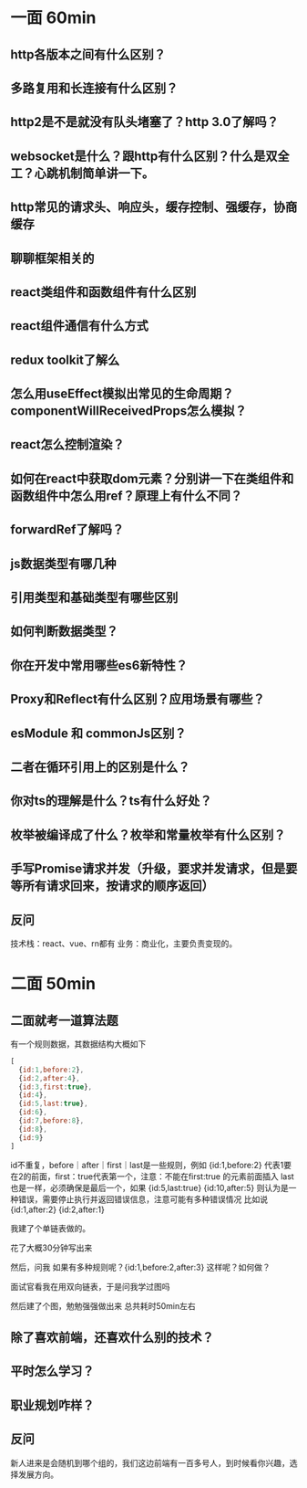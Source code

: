 # 一面 60min
## http各版本之间有什么区别？
## 多路复用和长连接有什么区别？
## http2是不是就没有队头堵塞了？http 3.0了解吗？
## websocket是什么？跟http有什么区别？什么是双全工？心跳机制简单讲一下。
## http常见的请求头、响应头，缓存控制、强缓存，协商缓存
## 聊聊框架相关的
## react类组件和函数组件有什么区别
## react组件通信有什么方式
## redux toolkit了解么
## 怎么用useEffect模拟出常见的生命周期？componentWillReceivedProps怎么模拟？
## react怎么控制渲染？
## 如何在react中获取dom元素？分别讲一下在类组件和函数组件中怎么用ref？原理上有什么不同？
## forwardRef了解吗？
## js数据类型有哪几种
## 引用类型和基础类型有哪些区别
## 如何判断数据类型？
## 你在开发中常用哪些es6新特性？
## Proxy和Reflect有什么区别？应用场景有哪些？
## esModule 和 commonJs区别？
## 二者在循环引用上的区别是什么？
## 你对ts的理解是什么？ts有什么好处？
## 枚举被编译成了什么？枚举和常量枚举有什么区别？
## 手写Promise请求并发（升级，要求并发请求，但是要等所有请求回来，按请求的顺序返回）
## 反问 
   技术栈：react、vue、rn都有
   业务：商业化，主要负责变现的。

# 二面 50min
## 二面就考一道算法题
有一个规则数据，其数据结构大概如下

```js
[
  {id:1,before:2},
  {id:2,after:4},
  {id:3,first:true},
  {id:4},
  {id:5,last:true},
  {id:6},
  {id:7,before:8},
  {id:8},
  {id:9}
]
```
id不重复，before｜after｜first｜last是一些规则，例如 {id:1,before:2} 代表1要在2的前面，first：true代表第一个，注意：不能在first:true 的元素前面插入 last也是一样，必须确保是最后一个，如果 {id:5,last:true} {id:10,after:5} 则认为是一种错误，需要停止执行并返回错误信息，注意可能有多种错误情况 比如说 {id:1,after:2} {id:2,after:1} 

我建了个单链表做的。

花了大概30分钟写出来

然后，问我 如果有多种规则呢？{id:1,before:2,after:3} 这样呢？如何做？

面试官看我在用双向链表，于是问我学过图吗

然后建了个图，勉勉强强做出来 总共耗时50min左右

## 除了喜欢前端，还喜欢什么别的技术？
## 平时怎么学习？
## 职业规划咋样？
## 反问
   新人进来是会随机到哪个组的，我们这边前端有一百多号人，到时候看你兴趣，选择发展方向。
